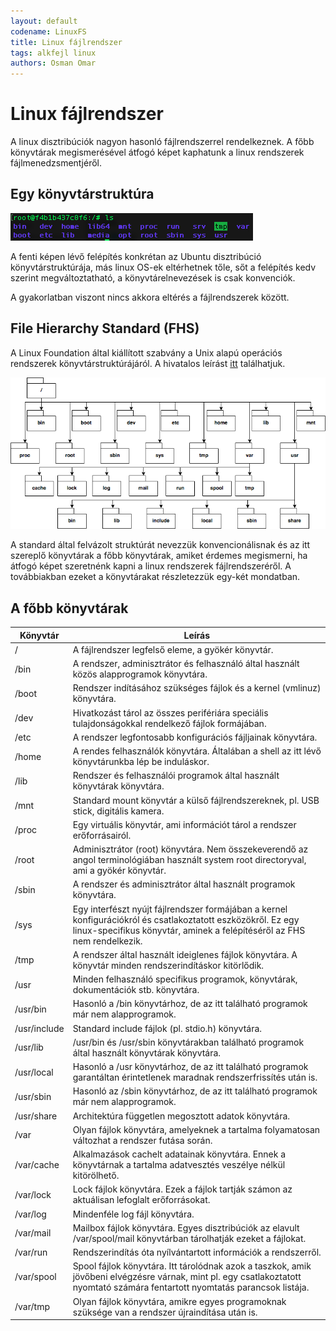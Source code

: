 ```yaml
---
layout: default
codename: LinuxFS
title: Linux fájlrendszer
tags: alkfejl linux
authors: Osman Omar
---
```


# Linux fájlrendszer

A linux disztribúciók nagyon hasonló fájlrendszerrel rendelkeznek. A főbb könyvtárak megismerésével átfogó képet kaphatunk a linux rendszerek fájlmenedzsmentjéről.

## Egy könyvtárstruktúra

![UbuntuFS](img/ubuntufs.png "Ubuntu gyökérkönyvtára")

A fenti képen lévő felépítés konkrétan az Ubuntu disztribúció könyvtárstruktúrája, más linux OS-ek eltérhetnek tőle, sőt a felépítés kedv szerint megváltoztatható, a könyvtárelnevezések is csak konvenciók.

A gyakorlatban viszont nincs akkora eltérés a fájlrendszerek között. 

## File Hierarchy Standard (FHS)

A Linux Foundation által kiállított szabvány a Unix alapú operációs rendszerek könyvtárstruktúrájáról. A hivatalos leírást [itt](http://refspecs.linuxfoundation.org/fhs.shtml) találhatjuk.

![File Hierarchy Standard](img/fhs.png "Linux fájlrendszer alapstruktúrája")

A standard által felvázolt struktúrát nevezzük konvencionálisnak és az itt szereplő könyvtárak a főbb könyvtárak, amiket érdemes megismerni, ha átfogó képet szeretnénk kapni a linux rendszerek fájlrendszeréről. A továbbiakban ezeket a könyvtárakat részletezzük egy-két mondatban.

## A főbb könyvtárak

Könyvtár | Leírás
-------- | ------
/ | A fájlrendszer legfelső eleme, a gyökér könyvtár.
/bin | A rendszer, adminisztrátor és felhasználó által használt közös alapprogramok könyvtára.
/boot | Rendszer indításához szükséges fájlok és a kernel (vmlinuz) könyvtára.
/dev | Hivatkozást tárol az összes perifériára speciális tulajdonságokkal rendelkező fájlok formájában.
/etc | A rendszer legfontosabb konfigurációs fájljainak könyvtára.
/home | A rendes felhasználók könyvtára. Általában a shell az itt lévő könyvtárunkba lép be induláskor.
/lib | Rendszer és felhasználói programok által használt könyvtárak könyvtára. 
/mnt |  Standard mount könyvtár a külső fájlrendszereknek, pl. USB stick, digitális kamera.
/proc | Egy virtuális könyvtár, ami információt tárol a rendszer erőforrásairól.
/root | Adminisztrátor (root) könyvtára. Nem összekeverendő az angol terminológiában használt system root directoryval, ami a gyökér könyvtár.
/sbin | A rendszer és adminisztrátor által használt programok könyvtára.
/sys | Egy interfészt nyújt fájlrendszer formájában a kernel konfigurációkról és csatlakoztatott eszközökről. Ez egy linux-specifikus könyvtár, aminek a felépítéséről az FHS nem rendelkezik.
/tmp | A rendszer által használt ideiglenes fájlok könyvtára. A könyvtár minden rendszerindításkor kitörlődik.
/usr | Minden felhasználó specifikus programok, könyvtárak, dokumentációk stb. könyvtára.
/usr/bin | Hasonló a /bin könyvtárhoz, de az itt található programok már nem alapprogramok.
/usr/include | Standard include fájlok (pl. stdio.h) könyvtára.
/usr/lib | /usr/bin és /usr/sbin könyvtárakban található programok által használt könyvtárak könyvtára.
/usr/local | Hasonló a /usr könyvtárhoz, de az itt található programok garantáltan érintetlenek maradnak rendszerfrissítés után is.
/usr/sbin | Hasonló az /sbin könyvtárhoz, de az itt található programok már nem alapprogramok.
/usr/share | Architektúra független megosztott adatok könyvtára.
/var | Olyan fájlok könyvtára, amelyeknek a tartalma folyamatosan változhat a rendszer futása során.
/var/cache | Alkalmazások cachelt adatainak könyvtára. Ennek a könyvtárnak a tartalma adatvesztés veszélye nélkül kitörölhető.
/var/lock | Lock fájlok könyvtára. Ezek a fájlok tartják számon az aktuálisan lefoglalt erőforrásokat.
/var/log | Mindenféle log fájl könyvtára.
/var/mail | Mailbox fájlok könyvtára. Egyes disztribúciók az elavult /var/spool/mail könyvtárban tárolhatják ezeket a fájlokat.
/var/run | Rendszerindítás óta nyílvántartott információk a rendszerről.
/var/spool | Spool fájlok könyvtára. Itt tárolódnak azok a taszkok, amik jövőbeni elvégzésre várnak, mint pl. egy csatlakoztatott nyomtató számára fentartott nyomtatás parancsok listája.
/var/tmp | Olyan fájlok könyvtára, amikre egyes programoknak szüksége van a rendszer újraindítása után is.